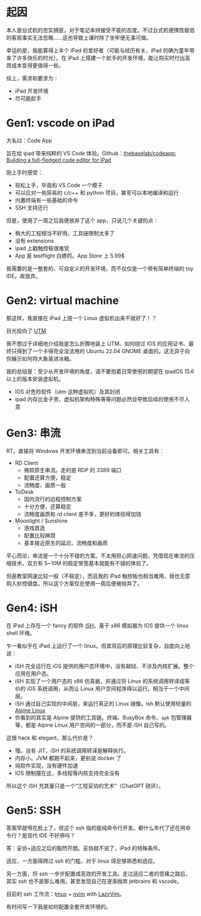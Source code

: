 # 起因

本人是台式机的忠实拥趸，对于笔记本持接受不能的态度。不过台式机便携性极低的客观事实无法忽略……这也导致上课时除了坐牢便无事可做。

幸运的是，我能算得上半个 iPad 的爱好者（可能与经历有关，iPad 的确为童年带来了许多快乐的时光）。在 iPad 上搭建一个趁手的开发环境，能让购买时付出高昂成本变得更值得一些。

综上，需求和要求为：
- iPad 开发环境
- 尽可能趁手

# Gen1: vscode on iPad

大名曰：Code App

旨在给 ipad 带来纯粹的 VS Code 体验。Github：[thebaselab/codeapp: Building a full-fledged code editor for iPad](https://github.com/thebaselab/codeapp)

刚上手时感受：
- 轻松上手，毕竟和 VS Code 一个模子
- 可以应对一些简易的 c/c++ 和 python 项目，甚至可以本地编译和运行
- 内置终端有一些基础的命令
- SSH 支持还行

但是，使用了一周之后我便放弃了这个 app，只说几个关键的点：
- 稍大的工程相当不好用。工具链限制太多了
- 没有 extensions
- ipad 上戳触控板很难受
- App 是 testflight 白嫖的。App Store 上 5.99$

我需要的是一整套的、可自定义的开发环境，而不仅仅是一个带有简单终端的 toy IDE。故放弃。

# Gen2: virtual machine

那这样，我直接在 iPad 上搓一个 Linux 虚拟机出来不就好了！？

目光投向了 [UTM](https://getutm.app/)

我不想过于详细地介绍我是怎么折腾地装上 UTM、如何绕过 IOS 的应用证书、最终只得到了一个卡得完全没法用的 Ubuntu 22.04 GNOME 桌面的。这无异于向你展示如何将大象装进冰箱。

我的总结是：至少从开发环境的角度，请不要抱着日常使用的期望在 IpadOS 15.6 以上的版本安装虚拟机。

- IOS 对危险软件（utm 这种虚拟机）及其封闭
- ipad 内存比金子贵、虚拟机架构特殊等等问题必然会导致后续的使用不尽人意

# Gen3: 串流

RT，直接将 Windows 开发环境串流到当前设备即可。相关工具有：

- RD Client
	- 微软原生串流。走的是 RDP 的 3389 端口
	- 配置还算方便，稳定
	- 流畅度、画质一般
- ToDesk
	- 国内流行的远程控制方案
	- 十分方便，还算稳定
	- 流畅度画质和 rd client 差不多，更好的体验得加钱
- Moonlight / Sunshine
	- 游戏首选
	- 配置比较麻烦
	- 基本接近原生的延迟、流畅度和画质

平心而论，串流是一个十分不错的方案。不太用担心网速问题，凭借现在串流的压缩技术，双方有 5~10M 的稳定带宽基本就能有不错的体验了。

但是教室网速比较一般（不稳定），而且我的 iPad 触控板也相当难用，我也无意购入妙控键盘。所以这个方案仅在使用一周后便被抛弃了。

# Gen4: iSH

在 iPad 上存在一个 fancy 的软件 [iSH](https://ish.app/)。基于 x86 模拟器为 IOS 提供一个 linux shell 环境。

乍一看似乎在 iPad 上运行了一个 linux。但其背后的原理比较复杂，自底向上地说：
- iSH 完全运行在 iOS 提供的用户态环境中，没有越狱、不涉及内核扩展。整个应用在用户态。
- iSH 实现了一个用户态的 x86 仿真器，并通过将 Linux 的系统调用转译成等价的 iOS 系统调用，从而让 Linux 用户空间程序得以运行。相当于一个中间层。
- iSH 通过自己实现的中间层，来运行真正的 Linux 镜像。ish 默认使用轻量的 [Alpine Linux](https://www.alpinelinux.org/)
- 你看到的其实是 Alpine 提供的工具链。终端、BusyBox 命令、`apk` 包管理器等，都是 Alpine Linux 用户空间的一部分，而不是 iSH 自己写的。

这很 hack 和 elegant，那么代价是？

- 慢。没有 JIT，iSH 的系统调用转译是解释执行。
- 内存小。JVM 都跑不起来，更别说 docker 了
- 纯软件实现，没有硬件加速
- IOS 限制摆在这，多线程等内核支持完全没有

所以这个 iSH 充其量只是一个“工程妥协的艺术”（ChatGPT 锐评）。

# Gen5: SSH

答案早就甩在脸上了，但这个 ssh 指的是纯命令行开发。都什么年代了还在用命令行？是现代 IDE 不好用吗？

答：妥协+适应之后的豁然开朗。妥协就不说了，iPad 的特殊条件。

适应，一方面得跨过 ssh 的门槛，对于 linux 得足够熟悉和适应。

另一方面，将 ssh 一步步配置成高效的开发工具。走过适应二者的苦痛之路后，其实 ssh 也不是那么难用。甚至发现自己在逐渐抛弃 jetbrains 和 vscode。

目前的 ssh 工作流：t[mux](https://github.com/tmux/tmux) + [nvim](https://neovim.io/) with [LazyVim](https://www.lazyvim.org/)。

有时间写一下我是如何配置全套开发环境的。